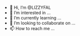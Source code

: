 - 👋 Hi, I’m @LIZZYFAL
- 👀 I’m interested in ...
- 🌱 I’m currently learning ...
- 💞️ I’m looking to collaborate on ...
- 📫 How to reach me ...

<!---
LIZZYFAL/LIZZYFAL is a ✨ special ✨ repository because its `README.md` (this file) appears on your GitHub profile.
You can click the Preview link to take a look at your changes.
--->
